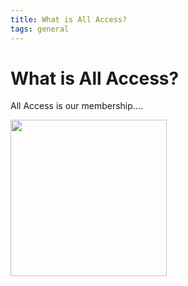 ```yaml
---
title: What is All Access?
tags: general
--- 
```


# What is All Access?

All Access is our membership....

<img src="https://trailsoffroad.github.io/ios-support-docs/Images/AllAccessBadge-Member.jpg" width="250">
